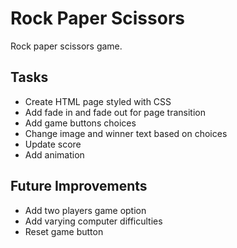# Rock Paper Scissors
Rock paper scissors game.

## Tasks
- Create HTML page styled with CSS
- Add fade in and fade out for page transition
- Add game buttons choices
- Change image and winner text based on choices
- Update score
- Add animation

## Future Improvements
- Add two players game option
- Add varying computer difficulties
- Reset game button